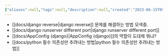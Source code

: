 ```yaml
---
{"aliases":null,"tags":null,"description":null,"created":"2023-06-15T09:35:53","updated":"2023-07-15T21:30:21","title":"20230615 book-project","dg-publish":true,"permalink":"/docs/20230615 book-project/","dgPassFrontmatter":true}
---
```


- [[docs/django reverse\|django reverse]] 문제를 해결하는 방법 모색중.
- [[docs/django runserver different port\|django runserver different port]]
- [[docs/AppConfig {django}\|AppConfig {django}]]의 역할이 도대체 뭐냐?
- [[docs/python 필수 의존성만 추려내는 방법\|python 필수 의존성만 추려내는 방법]]
